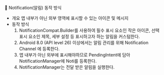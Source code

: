 📲 Notification(알림) 동작 방식

- 개요
  앱 내부가 아닌 외부 영역에 표시할 수 있는 아이콘 및 메시지
- 동작 방식
  1. NotificationCompat.Builder를 사용하여 필수 표시 요소인 작은 아이콘, 선택 표시 요소인 제목, 세부 설정 등 표시하고자 하는 알림을 커스텀한다.
  2. Android 8.0 (API level 26) 이상에서는 알림 관리를 위해 Notification Channel 에 등록한다.
  3. 앱 내부가 아닌 외부에 표시해야하므로 PendingIntent에 담아 NotificationManager에 Noti를 등록한다.
  4. NotificationManager는 전달 받은 알림을 실행한다.
